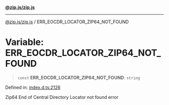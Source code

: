 [**@zip.js/zip.js**](../README.md)

***

[@zip.js/zip.js](../globals.md) / ERR\_EOCDR\_LOCATOR\_ZIP64\_NOT\_FOUND

# Variable: ERR\_EOCDR\_LOCATOR\_ZIP64\_NOT\_FOUND

> `const` **ERR\_EOCDR\_LOCATOR\_ZIP64\_NOT\_FOUND**: `string`

Defined in: [index.d.ts:2126](https://github.com/gildas-lormeau/zip.js/blob/3fe977a027ef9183833f51be22c11dda80bcb12f/index.d.ts#L2126)

Zip64 End of Central Directory Locator not found error

